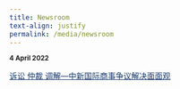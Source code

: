 ```yaml
---
title: Newsroom
text-align: justify
permalink: /media/newsroom
---
```

<style> 

.news-headline {
  color: #18386B;
}
</style>

<small><b>4 April 2022</b></small><br>

<a class="news-headline" href="https://www.zaobao.com.sg/news/china/story20220404-1257688">诉讼 仲裁 调解—中新国际商事争议解决面面观</a>

